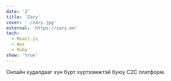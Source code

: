 ```yaml
---
date: '2'
title: 'Zary'
cover: './zary.jpg'
external: 'https://zary.mn'
tech:
  - React.js
  - Aws
  - Ruby
show: 'true'
---
```


Онлайн худалдааг хүн бүрт хүртээмжтэй буюу C2C платформ.
